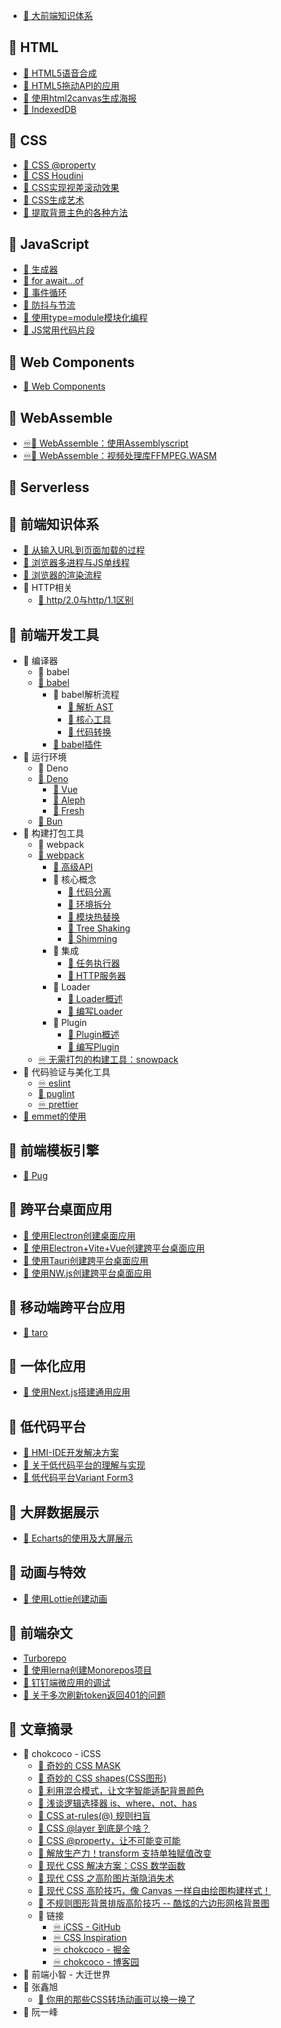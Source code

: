 * [📄 大前端知识体系](%F0%9F%93%84%20%E5%A4%A7%E5%89%8D%E7%AB%AF%E7%9F%A5%E8%AF%86%E4%BD%93%E7%B3%BB.md)
## 📂 HTML
 * [📃 HTML5语音合成](%F0%9F%93%82%20HTML//%F0%9F%93%83%20HTML5%E8%AF%AD%E9%9F%B3%E5%90%88%E6%88%90.md)
 * [📃 HTML5拖动API的应用](%F0%9F%93%82%20HTML//%F0%9F%93%83%20HTML5%E6%8B%96%E5%8A%A8API%E7%9A%84%E5%BA%94%E7%94%A8.md)
 * [📃 使用html2canvas生成海报](%F0%9F%93%82%20HTML//%F0%9F%93%83%20%E4%BD%BF%E7%94%A8html2canvas%E7%94%9F%E6%88%90%E6%B5%B7%E6%8A%A5.md)
 * [📃 IndexedDB](%F0%9F%93%82%20HTML//%F0%9F%93%83%20IndexedDB.md)
## 📂 CSS
 * [📃 CSS @property](%F0%9F%93%82%20CSS//%F0%9F%93%83%20CSS%20%40property.md)
 * [📃 CSS Houdini](%F0%9F%93%82%20CSS//%F0%9F%93%83%20CSS%20Houdini.md)
 * [📃 CSS实现视差滚动效果](%F0%9F%93%82%20CSS//%F0%9F%93%83%20CSS%E5%AE%9E%E7%8E%B0%E8%A7%86%E5%B7%AE%E6%BB%9A%E5%8A%A8%E6%95%88%E6%9E%9C.md)
 * [📃 CSS生成艺术](%F0%9F%93%82%20CSS//%F0%9F%93%83%20CSS%E7%94%9F%E6%88%90%E8%89%BA%E6%9C%AF.md)
 * [📃 提取背景主色的各种方法](%F0%9F%93%82%20CSS//%F0%9F%93%83%20%E6%8F%90%E5%8F%96%E8%83%8C%E6%99%AF%E4%B8%BB%E8%89%B2%E7%9A%84%E5%90%84%E7%A7%8D%E6%96%B9%E6%B3%95.md)
## 📂 JavaScript
 * [📃 生成器](%F0%9F%93%82%20JavaScript//%F0%9F%93%83%20%E7%94%9F%E6%88%90%E5%99%A8.md)
 * [📃 for await...of](%F0%9F%93%82%20JavaScript//%F0%9F%93%83%20for%20await...of.md)
 * [📃 事件循环](%F0%9F%93%82%20JavaScript//%F0%9F%93%83%20%E4%BA%8B%E4%BB%B6%E5%BE%AA%E7%8E%AF.md)
 * [📃 防抖与节流](%F0%9F%93%82%20JavaScript//%F0%9F%93%83%20%E9%98%B2%E6%8A%96%E4%B8%8E%E8%8A%82%E6%B5%81.md)
 * [📃 使用type=module模块化编程](%F0%9F%93%82%20JavaScript//%F0%9F%93%83%20%E4%BD%BF%E7%94%A8type%3Dmodule%E6%A8%A1%E5%9D%97%E5%8C%96%E7%BC%96%E7%A8%8B.md)
 * [📃 JS常用代码片段](%F0%9F%93%82%20JavaScript//%F0%9F%93%83%20JS%E5%B8%B8%E7%94%A8%E4%BB%A3%E7%A0%81%E7%89%87%E6%AE%B5.md)
## 📂 Web Components
 * [📃 Web Components](%F0%9F%93%82%20Web%20Components//%F0%9F%93%83%20Web%20Components.md)
## 📂 WebAssemble
 * [♾️📃 WebAssemble：使用Assemblyscript](%F0%9F%93%82%20WebAssemble//%E2%99%BE%EF%B8%8F%F0%9F%93%83%20WebAssemble%EF%BC%9A%E4%BD%BF%E7%94%A8Assemblyscript.md)
 * [♾️📃 WebAssemble：视频处理库FFMPEG.WASM](%F0%9F%93%82%20WebAssemble//%E2%99%BE%EF%B8%8F%F0%9F%93%83%20WebAssemble%EF%BC%9A%E8%A7%86%E9%A2%91%E5%A4%84%E7%90%86%E5%BA%93FFMPEG.WASM.md)
## 📂 Serverless
## 📂 前端知识体系
 * [📃 从输入URL到页面加载的过程](%F0%9F%93%82%20%E5%89%8D%E7%AB%AF%E7%9F%A5%E8%AF%86%E4%BD%93%E7%B3%BB//%F0%9F%93%83%20%E4%BB%8E%E8%BE%93%E5%85%A5URL%E5%88%B0%E9%A1%B5%E9%9D%A2%E5%8A%A0%E8%BD%BD%E7%9A%84%E8%BF%87%E7%A8%8B.md)
 * [📃 浏览器多进程与JS单线程](%F0%9F%93%82%20%E5%89%8D%E7%AB%AF%E7%9F%A5%E8%AF%86%E4%BD%93%E7%B3%BB//%F0%9F%93%83%20%E6%B5%8F%E8%A7%88%E5%99%A8%E5%A4%9A%E8%BF%9B%E7%A8%8B%E4%B8%8EJS%E5%8D%95%E7%BA%BF%E7%A8%8B.md)
 * [📃 浏览器的渲染流程](%F0%9F%93%82%20%E5%89%8D%E7%AB%AF%E7%9F%A5%E8%AF%86%E4%BD%93%E7%B3%BB//%F0%9F%93%83%20%E6%B5%8F%E8%A7%88%E5%99%A8%E7%9A%84%E6%B8%B2%E6%9F%93%E6%B5%81%E7%A8%8B.md)
* 📂 HTTP相关
  * [📃 http/2.0与http/1.1区别](%F0%9F%93%82%20%E5%89%8D%E7%AB%AF%E7%9F%A5%E8%AF%86%E4%BD%93%E7%B3%BB/%F0%9F%93%82%20HTTP%E7%9B%B8%E5%85%B3/%F0%9F%93%83%20http_2.0%E4%B8%8Ehttp_1.1%E5%8C%BA%E5%88%AB.md)
## 📂 前端开发工具
* 📂 编译器
  * 📃 babel
  * [📃 babel](%F0%9F%93%82%20%E5%89%8D%E7%AB%AF%E5%BC%80%E5%8F%91%E5%B7%A5%E5%85%B7/%F0%9F%93%82%20%E7%BC%96%E8%AF%91%E5%99%A8/%F0%9F%93%83%20babel.md)
    * 📂 babel解析流程
      * [📃 解析 AST](%F0%9F%93%82%20%E5%89%8D%E7%AB%AF%E5%BC%80%E5%8F%91%E5%B7%A5%E5%85%B7/%F0%9F%93%82%20%E7%BC%96%E8%AF%91%E5%99%A8/%F0%9F%93%83%20babel/%F0%9F%93%82%20babel%E8%A7%A3%E6%9E%90%E6%B5%81%E7%A8%8B/%F0%9F%93%83%20%E8%A7%A3%E6%9E%90%20AST.md)
      * [📃 核心工具](%F0%9F%93%82%20%E5%89%8D%E7%AB%AF%E5%BC%80%E5%8F%91%E5%B7%A5%E5%85%B7/%F0%9F%93%82%20%E7%BC%96%E8%AF%91%E5%99%A8/%F0%9F%93%83%20babel/%F0%9F%93%82%20babel%E8%A7%A3%E6%9E%90%E6%B5%81%E7%A8%8B/%F0%9F%93%83%20%E6%A0%B8%E5%BF%83%E5%B7%A5%E5%85%B7.md)
      * [📃 代码转换](%F0%9F%93%82%20%E5%89%8D%E7%AB%AF%E5%BC%80%E5%8F%91%E5%B7%A5%E5%85%B7/%F0%9F%93%82%20%E7%BC%96%E8%AF%91%E5%99%A8/%F0%9F%93%83%20babel/%F0%9F%93%82%20babel%E8%A7%A3%E6%9E%90%E6%B5%81%E7%A8%8B/%F0%9F%93%83%20%E4%BB%A3%E7%A0%81%E8%BD%AC%E6%8D%A2.md)
    * [📃 babel插件](%F0%9F%93%82%20%E5%89%8D%E7%AB%AF%E5%BC%80%E5%8F%91%E5%B7%A5%E5%85%B7/%F0%9F%93%82%20%E7%BC%96%E8%AF%91%E5%99%A8/%F0%9F%93%83%20babel/%F0%9F%93%83%20babel%E6%8F%92%E4%BB%B6.md)
* 📂 运行环境
  * 📃 Deno
  * [📃 Deno](%F0%9F%93%82%20%E5%89%8D%E7%AB%AF%E5%BC%80%E5%8F%91%E5%B7%A5%E5%85%B7/%F0%9F%93%82%20%E8%BF%90%E8%A1%8C%E7%8E%AF%E5%A2%83/%F0%9F%93%83%20Deno.md)
    * [📃 Vue](%F0%9F%93%82%20%E5%89%8D%E7%AB%AF%E5%BC%80%E5%8F%91%E5%B7%A5%E5%85%B7/%F0%9F%93%82%20%E8%BF%90%E8%A1%8C%E7%8E%AF%E5%A2%83/%F0%9F%93%83%20Deno/%F0%9F%93%83%20Vue.md)
    * [📃 Aleph](%F0%9F%93%82%20%E5%89%8D%E7%AB%AF%E5%BC%80%E5%8F%91%E5%B7%A5%E5%85%B7/%F0%9F%93%82%20%E8%BF%90%E8%A1%8C%E7%8E%AF%E5%A2%83/%F0%9F%93%83%20Deno/%F0%9F%93%83%20Aleph.md)
    * [📃 Fresh](%F0%9F%93%82%20%E5%89%8D%E7%AB%AF%E5%BC%80%E5%8F%91%E5%B7%A5%E5%85%B7/%F0%9F%93%82%20%E8%BF%90%E8%A1%8C%E7%8E%AF%E5%A2%83/%F0%9F%93%83%20Deno/%F0%9F%93%83%20Fresh.md)
  * [📃 Bun](%F0%9F%93%82%20%E5%89%8D%E7%AB%AF%E5%BC%80%E5%8F%91%E5%B7%A5%E5%85%B7/%F0%9F%93%82%20%E8%BF%90%E8%A1%8C%E7%8E%AF%E5%A2%83/%F0%9F%93%83%20Bun.md)
* 📂 构建打包工具
  * 📃 webpack
  * [📃 webpack](%F0%9F%93%82%20%E5%89%8D%E7%AB%AF%E5%BC%80%E5%8F%91%E5%B7%A5%E5%85%B7/%F0%9F%93%82%20%E6%9E%84%E5%BB%BA%E6%89%93%E5%8C%85%E5%B7%A5%E5%85%B7/%F0%9F%93%83%20webpack.md)
    * [📃 高级API](%F0%9F%93%82%20%E5%89%8D%E7%AB%AF%E5%BC%80%E5%8F%91%E5%B7%A5%E5%85%B7/%F0%9F%93%82%20%E6%9E%84%E5%BB%BA%E6%89%93%E5%8C%85%E5%B7%A5%E5%85%B7/%F0%9F%93%83%20webpack/%F0%9F%93%83%20%E9%AB%98%E7%BA%A7API.md)
    * 📂 核心概念
      * [📃 代码分离](%F0%9F%93%82%20%E5%89%8D%E7%AB%AF%E5%BC%80%E5%8F%91%E5%B7%A5%E5%85%B7/%F0%9F%93%82%20%E6%9E%84%E5%BB%BA%E6%89%93%E5%8C%85%E5%B7%A5%E5%85%B7/%F0%9F%93%83%20webpack/%F0%9F%93%82%20%E6%A0%B8%E5%BF%83%E6%A6%82%E5%BF%B5/%F0%9F%93%83%20%E4%BB%A3%E7%A0%81%E5%88%86%E7%A6%BB.md)
      * [📃 环境拆分](%F0%9F%93%82%20%E5%89%8D%E7%AB%AF%E5%BC%80%E5%8F%91%E5%B7%A5%E5%85%B7/%F0%9F%93%82%20%E6%9E%84%E5%BB%BA%E6%89%93%E5%8C%85%E5%B7%A5%E5%85%B7/%F0%9F%93%83%20webpack/%F0%9F%93%82%20%E6%A0%B8%E5%BF%83%E6%A6%82%E5%BF%B5/%F0%9F%93%83%20%E7%8E%AF%E5%A2%83%E6%8B%86%E5%88%86.md)
      * [📃 模块热替换](%F0%9F%93%82%20%E5%89%8D%E7%AB%AF%E5%BC%80%E5%8F%91%E5%B7%A5%E5%85%B7/%F0%9F%93%82%20%E6%9E%84%E5%BB%BA%E6%89%93%E5%8C%85%E5%B7%A5%E5%85%B7/%F0%9F%93%83%20webpack/%F0%9F%93%82%20%E6%A0%B8%E5%BF%83%E6%A6%82%E5%BF%B5/%F0%9F%93%83%20%E6%A8%A1%E5%9D%97%E7%83%AD%E6%9B%BF%E6%8D%A2.md)
      * [📃 Tree Shaking](%F0%9F%93%82%20%E5%89%8D%E7%AB%AF%E5%BC%80%E5%8F%91%E5%B7%A5%E5%85%B7/%F0%9F%93%82%20%E6%9E%84%E5%BB%BA%E6%89%93%E5%8C%85%E5%B7%A5%E5%85%B7/%F0%9F%93%83%20webpack/%F0%9F%93%82%20%E6%A0%B8%E5%BF%83%E6%A6%82%E5%BF%B5/%F0%9F%93%83%20Tree%20Shaking.md)
      * [📃 Shimming](%F0%9F%93%82%20%E5%89%8D%E7%AB%AF%E5%BC%80%E5%8F%91%E5%B7%A5%E5%85%B7/%F0%9F%93%82%20%E6%9E%84%E5%BB%BA%E6%89%93%E5%8C%85%E5%B7%A5%E5%85%B7/%F0%9F%93%83%20webpack/%F0%9F%93%82%20%E6%A0%B8%E5%BF%83%E6%A6%82%E5%BF%B5/%F0%9F%93%83%20Shimming.md)
    * 📂 集成
      * [📃 任务执行器](%F0%9F%93%82%20%E5%89%8D%E7%AB%AF%E5%BC%80%E5%8F%91%E5%B7%A5%E5%85%B7/%F0%9F%93%82%20%E6%9E%84%E5%BB%BA%E6%89%93%E5%8C%85%E5%B7%A5%E5%85%B7/%F0%9F%93%83%20webpack/%F0%9F%93%82%20%E9%9B%86%E6%88%90/%F0%9F%93%83%20%E4%BB%BB%E5%8A%A1%E6%89%A7%E8%A1%8C%E5%99%A8.md)
      * [📃 HTTP服务器](%F0%9F%93%82%20%E5%89%8D%E7%AB%AF%E5%BC%80%E5%8F%91%E5%B7%A5%E5%85%B7/%F0%9F%93%82%20%E6%9E%84%E5%BB%BA%E6%89%93%E5%8C%85%E5%B7%A5%E5%85%B7/%F0%9F%93%83%20webpack/%F0%9F%93%82%20%E9%9B%86%E6%88%90/%F0%9F%93%83%20HTTP%E6%9C%8D%E5%8A%A1%E5%99%A8.md)
    * 📂 Loader
      * [📃 Loader概述](%F0%9F%93%82%20%E5%89%8D%E7%AB%AF%E5%BC%80%E5%8F%91%E5%B7%A5%E5%85%B7/%F0%9F%93%82%20%E6%9E%84%E5%BB%BA%E6%89%93%E5%8C%85%E5%B7%A5%E5%85%B7/%F0%9F%93%83%20webpack/%F0%9F%93%82%20Loader/%F0%9F%93%83%20Loader%E6%A6%82%E8%BF%B0.md)
      * [📃 编写Loader](%F0%9F%93%82%20%E5%89%8D%E7%AB%AF%E5%BC%80%E5%8F%91%E5%B7%A5%E5%85%B7/%F0%9F%93%82%20%E6%9E%84%E5%BB%BA%E6%89%93%E5%8C%85%E5%B7%A5%E5%85%B7/%F0%9F%93%83%20webpack/%F0%9F%93%82%20Loader/%F0%9F%93%83%20%E7%BC%96%E5%86%99Loader.md)
    * 📂 Plugin
      * [📃 Plugin概述](%F0%9F%93%82%20%E5%89%8D%E7%AB%AF%E5%BC%80%E5%8F%91%E5%B7%A5%E5%85%B7/%F0%9F%93%82%20%E6%9E%84%E5%BB%BA%E6%89%93%E5%8C%85%E5%B7%A5%E5%85%B7/%F0%9F%93%83%20webpack/%F0%9F%93%82%20Plugin/%F0%9F%93%83%20Plugin%E6%A6%82%E8%BF%B0.md)
      * [📃 编写Plugin](%F0%9F%93%82%20%E5%89%8D%E7%AB%AF%E5%BC%80%E5%8F%91%E5%B7%A5%E5%85%B7/%F0%9F%93%82%20%E6%9E%84%E5%BB%BA%E6%89%93%E5%8C%85%E5%B7%A5%E5%85%B7/%F0%9F%93%83%20webpack/%F0%9F%93%82%20Plugin/%F0%9F%93%83%20%E7%BC%96%E5%86%99Plugin.md)
  * [♾️ 无需打包的构建工具：snowpack](%F0%9F%93%82%20%E5%89%8D%E7%AB%AF%E5%BC%80%E5%8F%91%E5%B7%A5%E5%85%B7/%F0%9F%93%82%20%E6%9E%84%E5%BB%BA%E6%89%93%E5%8C%85%E5%B7%A5%E5%85%B7/%E2%99%BE%EF%B8%8F%20%E6%97%A0%E9%9C%80%E6%89%93%E5%8C%85%E7%9A%84%E6%9E%84%E5%BB%BA%E5%B7%A5%E5%85%B7%EF%BC%9Asnowpack.md)
* 📂 代码验证与美化工具
  * [♾️ eslint](%F0%9F%93%82%20%E5%89%8D%E7%AB%AF%E5%BC%80%E5%8F%91%E5%B7%A5%E5%85%B7/%F0%9F%93%82%20%E4%BB%A3%E7%A0%81%E9%AA%8C%E8%AF%81%E4%B8%8E%E7%BE%8E%E5%8C%96%E5%B7%A5%E5%85%B7/%E2%99%BE%EF%B8%8F%20eslint.md)
  * [📃 puglint](%F0%9F%93%82%20%E5%89%8D%E7%AB%AF%E5%BC%80%E5%8F%91%E5%B7%A5%E5%85%B7/%F0%9F%93%82%20%E4%BB%A3%E7%A0%81%E9%AA%8C%E8%AF%81%E4%B8%8E%E7%BE%8E%E5%8C%96%E5%B7%A5%E5%85%B7/%F0%9F%93%83%20puglint.md)
  * [♾️ prettier](%F0%9F%93%82%20%E5%89%8D%E7%AB%AF%E5%BC%80%E5%8F%91%E5%B7%A5%E5%85%B7/%F0%9F%93%82%20%E4%BB%A3%E7%A0%81%E9%AA%8C%E8%AF%81%E4%B8%8E%E7%BE%8E%E5%8C%96%E5%B7%A5%E5%85%B7/%E2%99%BE%EF%B8%8F%20prettier.md)
 * [📃 emmet的使用](%F0%9F%93%82%20%E5%89%8D%E7%AB%AF%E5%BC%80%E5%8F%91%E5%B7%A5%E5%85%B7//%F0%9F%93%83%20emmet%E7%9A%84%E4%BD%BF%E7%94%A8.md)
## 📂 前端模板引擎
 * [📃 Pug](%F0%9F%93%82%20%E5%89%8D%E7%AB%AF%E6%A8%A1%E6%9D%BF%E5%BC%95%E6%93%8E//%F0%9F%93%83%20Pug.md)
## 📂 跨平台桌面应用
 * [📃 使用Electron创建桌面应用](%F0%9F%93%82%20%E8%B7%A8%E5%B9%B3%E5%8F%B0%E6%A1%8C%E9%9D%A2%E5%BA%94%E7%94%A8//%F0%9F%93%83%20%E4%BD%BF%E7%94%A8Electron%E5%88%9B%E5%BB%BA%E6%A1%8C%E9%9D%A2%E5%BA%94%E7%94%A8.md)
 * [📃 使用Electron+Vite+Vue创建跨平台桌面应用](%F0%9F%93%82%20%E8%B7%A8%E5%B9%B3%E5%8F%B0%E6%A1%8C%E9%9D%A2%E5%BA%94%E7%94%A8//%F0%9F%93%83%20%E4%BD%BF%E7%94%A8Electron%2BVite%2BVue%E5%88%9B%E5%BB%BA%E8%B7%A8%E5%B9%B3%E5%8F%B0%E6%A1%8C%E9%9D%A2%E5%BA%94%E7%94%A8.md)
 * [📃 使用Tauri创建跨平台桌面应用](%F0%9F%93%82%20%E8%B7%A8%E5%B9%B3%E5%8F%B0%E6%A1%8C%E9%9D%A2%E5%BA%94%E7%94%A8//%F0%9F%93%83%20%E4%BD%BF%E7%94%A8Tauri%E5%88%9B%E5%BB%BA%E8%B7%A8%E5%B9%B3%E5%8F%B0%E6%A1%8C%E9%9D%A2%E5%BA%94%E7%94%A8.md)
 * [📃 使用NW.js创建跨平台桌面应用](%F0%9F%93%82%20%E8%B7%A8%E5%B9%B3%E5%8F%B0%E6%A1%8C%E9%9D%A2%E5%BA%94%E7%94%A8//%F0%9F%93%83%20%E4%BD%BF%E7%94%A8NW.js%E5%88%9B%E5%BB%BA%E8%B7%A8%E5%B9%B3%E5%8F%B0%E6%A1%8C%E9%9D%A2%E5%BA%94%E7%94%A8.md)
## 📂 移动端跨平台应用
 * [📃 taro](%F0%9F%93%82%20%E7%A7%BB%E5%8A%A8%E7%AB%AF%E8%B7%A8%E5%B9%B3%E5%8F%B0%E5%BA%94%E7%94%A8//%F0%9F%93%83%20taro.md)
## 📂 一体化应用
 * [📃 使用Next.js搭建通用应用](%F0%9F%93%82%20%E4%B8%80%E4%BD%93%E5%8C%96%E5%BA%94%E7%94%A8//%F0%9F%93%83%20%E4%BD%BF%E7%94%A8Next.js%E6%90%AD%E5%BB%BA%E9%80%9A%E7%94%A8%E5%BA%94%E7%94%A8.md)
## 📂 低代码平台
 * [📃 HMI-IDE开发解决方案](%F0%9F%93%82%20%E4%BD%8E%E4%BB%A3%E7%A0%81%E5%B9%B3%E5%8F%B0//%F0%9F%93%83%20HMI-IDE%E5%BC%80%E5%8F%91%E8%A7%A3%E5%86%B3%E6%96%B9%E6%A1%88.md)
 * [📃 关于低代码平台的理解与实现](%F0%9F%93%82%20%E4%BD%8E%E4%BB%A3%E7%A0%81%E5%B9%B3%E5%8F%B0//%F0%9F%93%83%20%E5%85%B3%E4%BA%8E%E4%BD%8E%E4%BB%A3%E7%A0%81%E5%B9%B3%E5%8F%B0%E7%9A%84%E7%90%86%E8%A7%A3%E4%B8%8E%E5%AE%9E%E7%8E%B0.md)
 * [📃 低代码平台Variant Form3](%F0%9F%93%82%20%E4%BD%8E%E4%BB%A3%E7%A0%81%E5%B9%B3%E5%8F%B0//%F0%9F%93%83%20%E4%BD%8E%E4%BB%A3%E7%A0%81%E5%B9%B3%E5%8F%B0Variant%20Form3.md)
## 📂 大屏数据展示
 * [📃 Echarts的使用及大屏展示](%F0%9F%93%82%20%E5%A4%A7%E5%B1%8F%E6%95%B0%E6%8D%AE%E5%B1%95%E7%A4%BA//%F0%9F%93%83%20Echarts%E7%9A%84%E4%BD%BF%E7%94%A8%E5%8F%8A%E5%A4%A7%E5%B1%8F%E5%B1%95%E7%A4%BA.md)
## 📂 动画与特效
 * [📃 使用Lottie创建动画](%F0%9F%93%82%20%E5%8A%A8%E7%94%BB%E4%B8%8E%E7%89%B9%E6%95%88//%F0%9F%93%83%20%E4%BD%BF%E7%94%A8Lottie%E5%88%9B%E5%BB%BA%E5%8A%A8%E7%94%BB.md)
## 📂 前端杂文
 * [Turborepo](%F0%9F%93%82%20%E5%89%8D%E7%AB%AF%E6%9D%82%E6%96%87//Turborepo.md)
 * [📄 使用lerna创建Monorepos项目](%F0%9F%93%82%20%E5%89%8D%E7%AB%AF%E6%9D%82%E6%96%87//%F0%9F%93%84%20%E4%BD%BF%E7%94%A8lerna%E5%88%9B%E5%BB%BAMonorepos%E9%A1%B9%E7%9B%AE.md)
 * [📄 钉钉端微应用的调试](%F0%9F%93%82%20%E5%89%8D%E7%AB%AF%E6%9D%82%E6%96%87//%F0%9F%93%84%20%E9%92%89%E9%92%89%E7%AB%AF%E5%BE%AE%E5%BA%94%E7%94%A8%E7%9A%84%E8%B0%83%E8%AF%95.md)
 * [📃 关于多次刷新token返回401的问题](%F0%9F%93%82%20%E5%89%8D%E7%AB%AF%E6%9D%82%E6%96%87//%F0%9F%93%83%20%E5%85%B3%E4%BA%8E%E5%A4%9A%E6%AC%A1%E5%88%B7%E6%96%B0token%E8%BF%94%E5%9B%9E401%E7%9A%84%E9%97%AE%E9%A2%98.md)

## 📂 文章摘录

* 📂 chokcoco - iCSS
  * [📃 奇妙的 CSS MASK](%F0%9F%93%82%20%E6%96%87%E7%AB%A0%E6%91%98%E5%BD%95/%F0%9F%93%82%20chokcoco%20-%20iCSS/%F0%9F%93%83%20%E5%A5%87%E5%A6%99%E7%9A%84%20CSS%20MASK.md)
  * [📃 奇妙的 CSS shapes(CSS图形)](%F0%9F%93%82%20%E6%96%87%E7%AB%A0%E6%91%98%E5%BD%95/%F0%9F%93%82%20chokcoco%20-%20iCSS/%F0%9F%93%83%20%E5%A5%87%E5%A6%99%E7%9A%84%20CSS%20shapes%28CSS%E5%9B%BE%E5%BD%A2%29.md)
  * [📃 利用混合模式，让文字智能适配背景颜色](%F0%9F%93%82%20%E6%96%87%E7%AB%A0%E6%91%98%E5%BD%95/%F0%9F%93%82%20chokcoco%20-%20iCSS/%F0%9F%93%83%20%E5%88%A9%E7%94%A8%E6%B7%B7%E5%90%88%E6%A8%A1%E5%BC%8F%EF%BC%8C%E8%AE%A9%E6%96%87%E5%AD%97%E6%99%BA%E8%83%BD%E9%80%82%E9%85%8D%E8%83%8C%E6%99%AF%E9%A2%9C%E8%89%B2.md)
  * [📃 浅谈逻辑选择器 is、where、not、has](%F0%9F%93%82%20%E6%96%87%E7%AB%A0%E6%91%98%E5%BD%95/%F0%9F%93%82%20chokcoco%20-%20iCSS/%F0%9F%93%83%20%E6%B5%85%E8%B0%88%E9%80%BB%E8%BE%91%E9%80%89%E6%8B%A9%E5%99%A8%20is%E3%80%81where%E3%80%81not%E3%80%81has.md)
  * [📃 CSS at-rules(@) 规则扫盲](%F0%9F%93%82%20%E6%96%87%E7%AB%A0%E6%91%98%E5%BD%95/%F0%9F%93%82%20chokcoco%20-%20iCSS/%F0%9F%93%83%20CSS%20at-rules%28%40%29%20%E8%A7%84%E5%88%99%E6%89%AB%E7%9B%B2.md)
  * [📃 CSS @layer 到底是个啥？](%F0%9F%93%82%20%E6%96%87%E7%AB%A0%E6%91%98%E5%BD%95/%F0%9F%93%82%20chokcoco%20-%20iCSS/%F0%9F%93%83%20CSS%20%40layer%20%E5%88%B0%E5%BA%95%E6%98%AF%E4%B8%AA%E5%95%A5%EF%BC%9F.md)
  * [📃 CSS @property，让不可能变可能](%F0%9F%93%82%20%E6%96%87%E7%AB%A0%E6%91%98%E5%BD%95/%F0%9F%93%82%20chokcoco%20-%20iCSS/%F0%9F%93%83%20CSS%20%40property%EF%BC%8C%E8%AE%A9%E4%B8%8D%E5%8F%AF%E8%83%BD%E5%8F%98%E5%8F%AF%E8%83%BD.md)
  * [📃 解放生产力！transform 支持单独赋值改变](%F0%9F%93%82%20%E6%96%87%E7%AB%A0%E6%91%98%E5%BD%95/%F0%9F%93%82%20chokcoco%20-%20iCSS/%F0%9F%93%83%20%E8%A7%A3%E6%94%BE%E7%94%9F%E4%BA%A7%E5%8A%9B%EF%BC%81transform%20%E6%94%AF%E6%8C%81%E5%8D%95%E7%8B%AC%E8%B5%8B%E5%80%BC%E6%94%B9%E5%8F%98.md)
  * [📃 现代 CSS 解决方案：CSS 数学函数](%F0%9F%93%82%20%E6%96%87%E7%AB%A0%E6%91%98%E5%BD%95/%F0%9F%93%82%20chokcoco%20-%20iCSS/%F0%9F%93%83%20%E7%8E%B0%E4%BB%A3%20CSS%20%E8%A7%A3%E5%86%B3%E6%96%B9%E6%A1%88%EF%BC%9ACSS%20%E6%95%B0%E5%AD%A6%E5%87%BD%E6%95%B0.md)
  * [📃 现代 CSS 之高阶图片渐隐消失术](%F0%9F%93%82%20%E6%96%87%E7%AB%A0%E6%91%98%E5%BD%95/%F0%9F%93%82%20chokcoco%20-%20iCSS/%F0%9F%93%83%20%E7%8E%B0%E4%BB%A3%20CSS%20%E4%B9%8B%E9%AB%98%E9%98%B6%E5%9B%BE%E7%89%87%E6%B8%90%E9%9A%90%E6%B6%88%E5%A4%B1%E6%9C%AF.md)
  * [📃 现代 CSS 高阶技巧，像 Canvas 一样自由绘图构建样式！](%F0%9F%93%82%20%E6%96%87%E7%AB%A0%E6%91%98%E5%BD%95/%F0%9F%93%82%20chokcoco%20-%20iCSS/%F0%9F%93%83%20%E7%8E%B0%E4%BB%A3%20CSS%20%E9%AB%98%E9%98%B6%E6%8A%80%E5%B7%A7%EF%BC%8C%E5%83%8F%20Canvas%20%E4%B8%80%E6%A0%B7%E8%87%AA%E7%94%B1%E7%BB%98%E5%9B%BE%E6%9E%84%E5%BB%BA%E6%A0%B7%E5%BC%8F%EF%BC%81.md)
  * [📃 不规则图形背景排版高阶技巧 -- 酷炫的六边形网格背景图](%F0%9F%93%82%20%E6%96%87%E7%AB%A0%E6%91%98%E5%BD%95/%F0%9F%93%82%20chokcoco%20-%20iCSS/%F0%9F%93%83%20%E4%B8%8D%E8%A7%84%E5%88%99%E5%9B%BE%E5%BD%A2%E8%83%8C%E6%99%AF%E6%8E%92%E7%89%88%E9%AB%98%E9%98%B6%E6%8A%80%E5%B7%A7%20--%20%E9%85%B7%E7%82%AB%E7%9A%84%E5%85%AD%E8%BE%B9%E5%BD%A2%E7%BD%91%E6%A0%BC%E8%83%8C%E6%99%AF%E5%9B%BE.md)
  * 📂 链接
    * [♾️ iCSS - GitHub](%F0%9F%93%82%20%E6%96%87%E7%AB%A0%E6%91%98%E5%BD%95/%F0%9F%93%82%20chokcoco%20-%20iCSS/%F0%9F%93%82%20%E9%93%BE%E6%8E%A5/%E2%99%BE%EF%B8%8F%20iCSS%20-%20GitHub.md)
    * [♾️ CSS Inspiration](%F0%9F%93%82%20%E6%96%87%E7%AB%A0%E6%91%98%E5%BD%95/%F0%9F%93%82%20chokcoco%20-%20iCSS/%F0%9F%93%82%20%E9%93%BE%E6%8E%A5/%E2%99%BE%EF%B8%8F%20CSS%20Inspiration.md)
    * [♾️ chokcoco - 掘金](%F0%9F%93%82%20%E6%96%87%E7%AB%A0%E6%91%98%E5%BD%95/%F0%9F%93%82%20chokcoco%20-%20iCSS/%F0%9F%93%82%20%E9%93%BE%E6%8E%A5/%E2%99%BE%EF%B8%8F%20chokcoco%20-%20%E6%8E%98%E9%87%91.md)
    * [♾️ chokcoco - 博客园](%F0%9F%93%82%20%E6%96%87%E7%AB%A0%E6%91%98%E5%BD%95/%F0%9F%93%82%20chokcoco%20-%20iCSS/%F0%9F%93%82%20%E9%93%BE%E6%8E%A5/%E2%99%BE%EF%B8%8F%20chokcoco%20-%20%E5%8D%9A%E5%AE%A2%E5%9B%AD.md)
* 📂 前端小智 - 大迁世界
* 📂 张鑫旭
  * [📃 你用的那些CSS转场动画可以换一换了](%F0%9F%93%82%20%E6%96%87%E7%AB%A0%E6%91%98%E5%BD%95/%F0%9F%93%82%20%E5%BC%A0%E9%91%AB%E6%97%AD/%F0%9F%93%83%20%E4%BD%A0%E7%94%A8%E7%9A%84%E9%82%A3%E4%BA%9BCSS%E8%BD%AC%E5%9C%BA%E5%8A%A8%E7%94%BB%E5%8F%AF%E4%BB%A5%E6%8D%A2%E4%B8%80%E6%8D%A2%E4%BA%86.md)
* 📂 阮一峰
